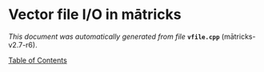 
# Vector file I/O in mātricks
_This document was automatically generated from file_ **`vfile.cpp`** (mātricks-v2.7-r6).


[Table of Contents](README.md)
